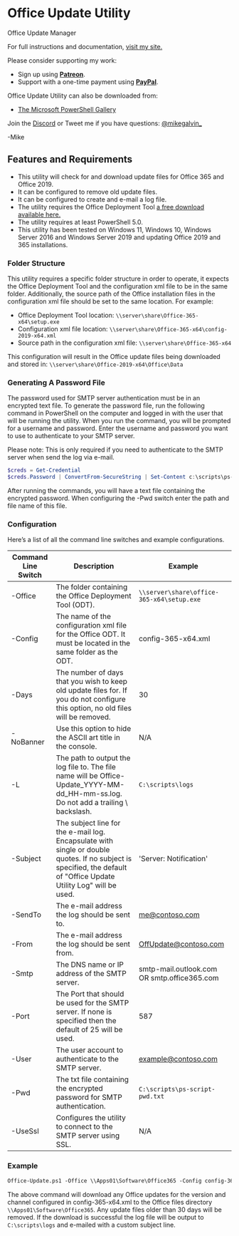 # Office Update Utility

Office Update Manager

For full instructions and documentation, [visit my site.](https://gal.vin/utils/office-update-utility/)

Please consider supporting my work:

* Sign up using [**Patreon**](https://www.patreon.com/mikegalvin).
* Support with a one-time payment using [**PayPal**](https://www.paypal.me/digressive).

Office Update Utility can also be downloaded from:

* [The Microsoft PowerShell Gallery](https://www.powershellgallery.com/packages/Office-Update)

Join the [Discord](http://discord.gg/5ZsnJ5k) or Tweet me if you have questions: [@mikegalvin_](https://twitter.com/mikegalvin_)

-Mike

## Features and Requirements

* This utility will check for and download update files for Office 365 and Office 2019.
* It can be configured to remove old update files.
* It can be configured to create and e-mail a log file.
* The utility requires the Office Deployment Tool [a free download available here.](https://www.microsoft.com/en-us/download/details.aspx?id=49117)
* The utility requires at least PowerShell 5.0.
* This utility has been tested on Windows 11, Windows 10, Windows Server 2016 and Windows Server 2019 and updating Office 2019 and 365 installations.

### Folder Structure

This utility requires a specific folder structure in order to operate, it expects the Office Deployment Tool and the configuration xml file to be in the same folder. Additionally, the source path of the Office installation files in the configuration xml file should be set to the same location. For example:

* Office Deployment Tool location: ```\\server\share\Office-365-x64\setup.exe```
* Configuration xml file location: ```\\server\share\Office-365-x64\config-2019-x64.xml```
* Source path in the configuration xml file: ```\\server\share\Office-365-x64```

This configuration will result in the Office update files being downloaded and stored in: ```\\server\share\Office-2019-x64\Office\Data```

### Generating A Password File

The password used for SMTP server authentication must be in an encrypted text file. To generate the password file, run the following command in PowerShell on the computer and logged in with the user that will be running the utility. When you run the command, you will be prompted for a username and password. Enter the username and password you want to use to authenticate to your SMTP server.

Please note: This is only required if you need to authenticate to the SMTP server when send the log via e-mail.

``` powershell
$creds = Get-Credential
$creds.Password | ConvertFrom-SecureString | Set-Content c:\scripts\ps-script-pwd.txt
```

After running the commands, you will have a text file containing the encrypted password. When configuring the -Pwd switch enter the path and file name of this file.

### Configuration

Here’s a list of all the command line switches and example configurations.

| Command Line Switch | Description | Example |
| ------------------- | ----------- | ------- |
| -Office | The folder containing the Office Deployment Tool (ODT). | ```\\server\share\office-365-x64\setup.exe``` |
| -Config | The name of the configuration xml file for the Office ODT. It must be located in the same folder as the ODT. | config-365-x64.xml |
| -Days | The number of days that you wish to keep old update files for. If you do not configure this option, no old files will be removed. | 30 |
| -NoBanner | Use this option to hide the ASCII art title in the console. | N/A |
| -L | The path to output the log file to. The file name will be Office-Update_YYYY-MM-dd_HH-mm-ss.log. Do not add a trailing \ backslash. | ```C:\scripts\logs``` |
| -Subject | The subject line for the e-mail log. Encapsulate with single or double quotes. If no subject is specified, the default of "Office Update Utility Log" will be used. | 'Server: Notification' |
| -SendTo | The e-mail address the log should be sent to. | me@contoso.com |
| -From | The e-mail address the log should be sent from. | OffUpdate@contoso.com |
| -Smtp | The DNS name or IP address of the SMTP server. | smtp-mail.outlook.com OR smtp.office365.com |
| -Port | The Port that should be used for the SMTP server. If none is specified then the default of 25 will be used. | 587 |
| -User | The user account to authenticate to the SMTP server. | example@contoso.com |
| -Pwd | The txt file containing the encrypted password for SMTP authentication. | ```C:\scripts\ps-script-pwd.txt``` |
| -UseSsl | Configures the utility to connect to the SMTP server using SSL. | N/A |

### Example

``` txt
Office-Update.ps1 -Office \\Apps01\Software\Office365 -Config config-365-x64.xml -Days 30 -L C:\scripts\logs -Subject 'Server: Office Update' -SendTo me@contoso.com -From OffUpdate@contoso.com -Smtp smtp.outlook.com -User me@contoso.com -Pwd P@ssw0rd -UseSsl
```

The above command will download any Office updates for the version and channel configured in config-365-x64.xml to the Office files directory ```\\Apps01\Software\Office365```. Any update files older than 30 days will be removed. If the download is successful the log file will be output to ```C:\scripts\logs``` and e-mailed with a custom subject line.
